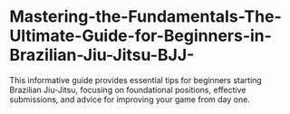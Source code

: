 # Mastering-the-Fundamentals-The-Ultimate-Guide-for-Beginners-in-Brazilian-Jiu-Jitsu-BJJ-
This informative guide provides essential tips for beginners starting Brazilian Jiu-Jitsu, focusing on foundational positions, effective submissions, and advice for improving your game from day one.
